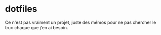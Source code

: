 # dotfiles
Ce n'est pas vraiment un projet, juste des mémos pour ne pas chercher le truc chaque que j'en ai besoin.
